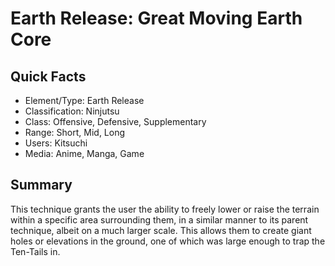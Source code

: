 # Earth Release: Great Moving Earth Core

## Quick Facts
- Element/Type: Earth Release
- Classification: Ninjutsu
- Class: Offensive, Defensive, Supplementary
- Range: Short, Mid, Long
- Users: Kitsuchi
- Media: Anime, Manga, Game

## Summary
This technique grants the user the ability to freely lower or raise the terrain within a specific area surrounding them, in a similar manner to its parent technique, albeit on a much larger scale. This allows them to create giant holes or elevations in the ground, one of which was large enough to trap the Ten-Tails in.
